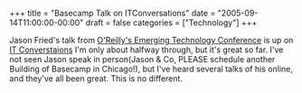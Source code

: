 +++
title = "Basecamp Talk on ITConversations"
date = "2005-09-14T11:00:00-00:00"
draft = false
categories = ["Technology"]
+++

Jason Fried's talk from [O'Reilly's Emerging Technology
Conference](http://conferences.oreillynet.com/etech/) is up on [IT
Converstaions](http://www.itconversations.com/shows/detail471.html) I'm
only about halfway through, but it's great so far. I've not seen Jason
speak in person(Jason & Co, PLEASE schedule another Building of Basecamp
in Chicago!), but I've heard several talks of his online, and they've
all been great. This is no different.


